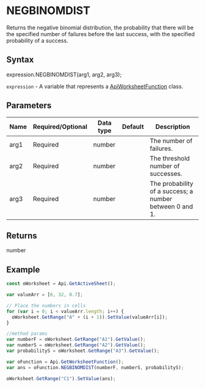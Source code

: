# NEGBINOMDIST

Returns the negative binomial distribution, the probability that there will be the specified number of failures before the last success, with the specified probability of a success.

## Syntax

expression.NEGBINOMDIST(arg1, arg2, arg3);

`expression` - A variable that represents a [ApiWorksheetFunction](../ApiWorksheetFunction.md) class.

## Parameters

| **Name** | **Required/Optional** | **Data type** | **Default** | **Description** |
| ------------- | ------------- | ------------- | ------------- | ------------- |
| arg1 | Required | number |  | The number of failures. |
| arg2 | Required | number |  | The threshold number of successes. |
| arg3 | Required | number |  | The probability of a success; a number between 0 and 1. |

## Returns

number

## Example



```javascript
const oWorksheet = Api.GetActiveSheet();

var valueArr = [6, 32, 0.7];

// Place the numbers in cells
for (var i = 0; i < valueArr.length; i++) {
  oWorksheet.GetRange("A" + (i + 1)).SetValue(valueArr[i]);
}

//method params
var numberF = oWorksheet.GetRange("A1").GetValue();
var numberS = oWorksheet.GetRange("A2").GetValue();
var probabilityS = oWorksheet.GetRange("A3").GetValue();

var oFunction = Api.GetWorksheetFunction();
var ans = oFunction.NEGBINOMDIST(numberF, numberS, probabilityS);

oWorksheet.GetRange("C1").SetValue(ans);

```

